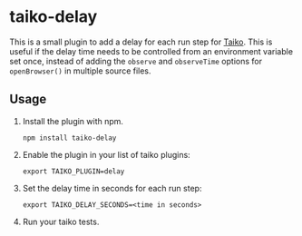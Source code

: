 # taiko-delay

This is a small plugin to add a delay for each run step for
[Taiko](https://taiko.dev/). This is useful if the delay time needs to be
controlled from an environment variable set once, instead of adding the
`observe` and `observeTime` options for `openBrowser()` in multiple source
files.

## Usage

1. Install the plugin with npm.
   ```
   npm install taiko-delay
   ```

2. Enable the plugin in your list of taiko plugins:
   ```
   export TAIKO_PLUGIN=delay
   ```
3. Set the delay time in seconds for each run step:
   ```
   export TAIKO_DELAY_SECONDS=<time in seconds>
   ```

4. Run your taiko tests.
